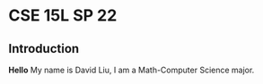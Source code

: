 # CSE 15L SP 22
## Introduction

**Hello**
My name is David Liu, I am a Math-Computer Science major.


